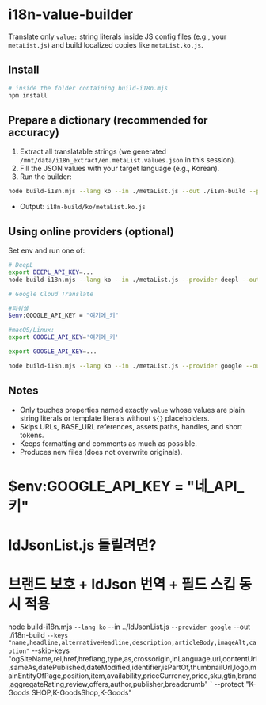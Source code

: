 # i18n-value-builder

Translate only `value:` string literals inside JS config files (e.g., your `metaList.js`)
and build localized copies like `metaList.ko.js`.

## Install
```bash
# inside the folder containing build-i18n.mjs
npm install
```

## Prepare a dictionary (recommended for accuracy)
1) Extract all translatable strings (we generated `/mnt/data/i18n_extract/en.metaList.values.json` in this session).
2) Fill the JSON values with your target language (e.g., Korean).
3) Run the builder:
```bash
node build-i18n.mjs --lang ko --in ./metaList.js --out ./i18n-build --provider dict --dict ./i18n_extract/en.metaList.values.json
```

- Output: `i18n-build/ko/metaList.ko.js`

## Using online providers (optional)
Set env and run one of:

```bash
# DeepL
export DEEPL_API_KEY=...
node build-i18n.mjs --lang ko --in ./metaList.js --provider deepl --out ./i18n-build

# Google Cloud Translate

#파워쉘
$env:GOOGLE_API_KEY = "여기에_키"

#macOS/Linux:
export GOOGLE_API_KEY='여기에_키'

export GOOGLE_API_KEY=...

node build-i18n.mjs --lang ko --in ./metaList.js --provider google --out ./i18n-build
```

## Notes
- Only touches properties named exactly `value` whose values are plain string literals
  or template literals without `${}` placeholders.
- Skips URLs, BASE_URL references, assets paths, handles, and short tokens.
- Keeps formatting and comments as much as possible.
- Produces new files (does not overwrite originals).




# $env:GOOGLE_API_KEY = "네_API_키"

# ldJsonList.js 돌릴려면?
# 브랜드 보호 + ldJson 번역 + 필드 스킵 동시 적용
node build-i18n.mjs `
  --lang ko `
  --in ../ldJsonList.js `
  --provider google `
  --out ./i18n-build `
  --keys "name,headline,alternativeHeadline,description,articleBody,imageAlt,caption" `
  --skip-keys "ogSiteName,rel,href,hreflang,type,as,crossorigin,inLanguage,url,contentUrl,sameAs,datePublished,dateModified,identifier,isPartOf,thumbnailUrl,logo,mainEntityOfPage,position,item,availability,priceCurrency,price,sku,gtin,brand,aggregateRating,review,offers,author,publisher,breadcrumb" `
  --protect "K-Goods SHOP,K-GoodsShop,K-Goods"



